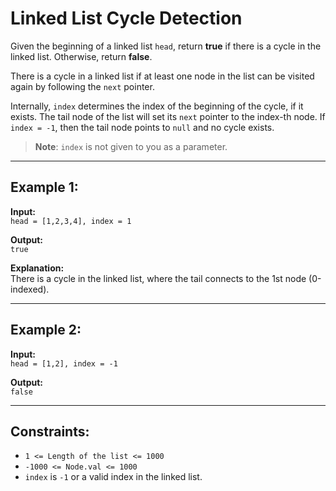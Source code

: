 # Linked List Cycle Detection  

Given the beginning of a linked list `head`, return **true** if there is a cycle in the linked list. Otherwise, return **false**.  

There is a cycle in a linked list if at least one node in the list can be visited again by following the `next` pointer.  

Internally, `index` determines the index of the beginning of the cycle, if it exists. The tail node of the list will set its `next` pointer to the index-th node. If `index = -1`, then the tail node points to `null` and no cycle exists.  

> **Note**: `index` is not given to you as a parameter.  

---

## Example 1:
**Input:**  
`head = [1,2,3,4], index = 1`  

**Output:**  
`true`  

**Explanation:**  
There is a cycle in the linked list, where the tail connects to the 1st node (0-indexed).  

---

## Example 2:
**Input:**  
`head = [1,2], index = -1`  

**Output:**  
`false`  

---

## Constraints:
- `1 <= Length of the list <= 1000`  
- `-1000 <= Node.val <= 1000`  
- `index` is `-1` or a valid index in the linked list.  
